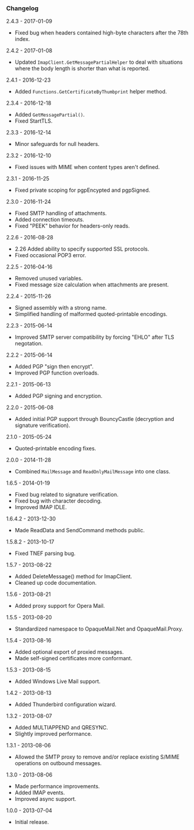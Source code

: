 ### Changelog ###

2.4.3 - 2017-01-09
 * Fixed bug when headers contained high-byte characters after the 78th index.

2.4.2 - 2017-01-08
 * Updated `ImapClient.GetMessagePartialHelper` to deal with situations where the body length is shorter than what is reported.

2.4.1 - 2016-12-23
 * Added `Functions.GetCertificateByThumbprint` helper method.

2.3.4 - 2016-12-18
 * Added `GetMessagePartial()`.
 * Fixed StartTLS.

2.3.3 - 2016-12-14
 * Minor safeguards for null headers.

2.3.2 - 2016-12-10
 * Fixed issues with MIME when content types aren't defined.

2.3.1 - 2016-11-25
 * Fixed private scoping for pgpEncypted and pgpSigned.

2.3.0 - 2016-11-24
 * Fixed SMTP handling of attachments.
 * Added connection timeouts.
 * Fixed "PEEK" behavior for headers-only reads.

2.2.6 - 2016-08-28
 * 2.26 Added ability to specify supported SSL protocols.
 * Fixed occasional POP3 error.

2.2.5 - 2016-04-16
 * Removed unused variables.
 * Fixed message size calculation when attachments are present.

2.2.4 - 2015-11-26
 * Signed assembly with a strong name.
 * Simplified handling of malformed quoted-printable encodings.

2.2.3 - 2015-06-14
 * Improved SMTP server compatibility by forcing "EHLO" after TLS negotation.

2.2.2 - 2015-06-14
 * Added PGP "sign then encrypt".
 * Improved PGP function overloads.

2.2.1 - 2015-06-13
 * Added PGP signing and encryption.

2.2.0 - 2015-06-08
 * Added initial PGP support through BouncyCastle (decryption and signature verification).

2.1.0 - 2015-05-24
 * Quoted-printable encoding fixes.

2.0.0 - 2014-11-28
 * Combined `MailMessage` and `ReadOnlyMailMessage` into one class.

1.6.5 - 2014-01-19
 * Fixed bug related to signature verification.
 * Fixed bug with character decoding.
 * Improved IMAP IDLE.

1.6.4.2 - 2013-12-30
 * Made ReadData and SendCommand methods public.

1.5.8.2 - 2013-10-17
 * Fixed TNEF parsing bug.

1.5.7 - 2013-08-22
 * Added DeleteMessage() method for ImapClient.
 * Cleaned up code documentation.

1.5.6 - 2013-08-21
 * Added proxy support for Opera Mail.

1.5.5 - 2013-08-20
 * Standardized namespace to OpaqueMail.Net and OpaqueMail.Proxy.

1.5.4 - 2013-08-16
 * Added optional export of proxied messages.
 * Made self-signed certificates more conformant.

1.5.3 - 2013-08-15
 * Added Windows Live Mail support.

1.4.2 - 2013-08-13
 * Added Thunderbird configuration wizard.

1.3.2 - 2013-08-07
 * Added MULTIAPPEND and QRESYNC.
 * Slightly improved performance.

1.3.1 - 2013-08-06
 * Allowed the SMTP proxy to remove and/or replace existing S/MIME operations on outbound messages.

1.3.0 - 2013-08-06
 * Made performance improvements.
 * Added IMAP events.
 * Improved async support.

1.0.0 - 2013-07-04
 * Initial release.